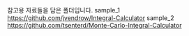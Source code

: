 참고용 자료들을 담은 폴더입니다.
sample_1
https://github.com/jvendrow/Integral-Calculator
sample_2
https://github.com/tsenterd/Monte-Carlo-Integral-Calculator
